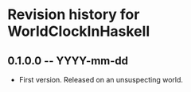 # Revision history for WorldClockInHaskell

## 0.1.0.0 -- YYYY-mm-dd

* First version. Released on an unsuspecting world.
